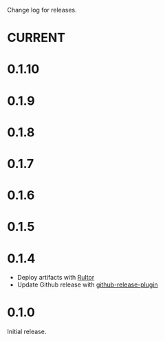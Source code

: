 Change log for releases.

# CURRENT

# 0.1.10

# 0.1.9

# 0.1.8

# 0.1.7

# 0.1.6

# 0.1.5

# 0.1.4

* Deploy artifacts with [Rultor](http://doc.rultor.com/)
* Update Github release with [github-release-plugin](https://github.com/jutzig/github-release-plugin)

# 0.1.0

Initial release.
